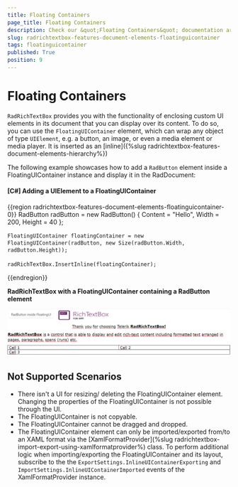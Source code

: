 ```yaml
---
title: Floating Containers
page_title: Floating Containers
description: Check our &quot;Floating Containers&quot; documentation article for the RadRichTextBox control.
slug: radrichtextbox-features-document-elements-floatinguicontainer
tags: floatinguicontainer
published: True
position: 9
---
```


# Floating Containers

`RadRichTextBox` provides you with the functionality of enclosing custom UI elements in its document that you can display over its content. To do so, you can use the `FloatingUIContainer` element, which can wrap any object of type `UIElement`, e.g. a button, an image, or even a media element or media player. It is inserted as an [inline]({%slug radrichtextbox-features-document-elements-hierarchy%})

The following example showcases how to add a `RadButton` element inside a FloatingUIContainer instance and display it in the RadDocument:

#### __[C#] Adding a UIElement to a FloatingUIContainer__
{{region radrichtextbox-features-document-elements-floatinguicontainer-0}}
    RadButton radButton = new RadButton()
    {
        Content = "Hello",
        Width = 200,
        Height = 40
    };

    FloatingUIContainer floatingContainer = new FloatingUIContainer(radButton, new Size(radButton.Width,    radButton.Height));

    radRichTextBox.InsertInline(floatingContainer);
{{endregion}}

__RadRichTextBox with a FloatingUIContainer containing a RadButton element__

![RadRichTextBox with a FloatingUIContainer containing a RadButton element](images/radrichtextbox-features-document-elements-floatinguicontainer-0.png)

## Not Supported Scenarios

* There isn't a UI for resizing/ deleting the FloatingUIContainer element. Changing the properties of the FloatingUIContainer is not possible through the UI.
* The FloatingUIContainer is not copyable. 
* The FloatingUIContainer cannot be dragged and dropped.
* The FloatingUIContainer element can only be imported/exported from/to an XAML format via the [XamlFormatProvider](%slug radrichtextbox-import-export-using-xamlformatprovider%) class. To perform additional logic when importing/exporting the FloatingUIContainer and its layout, subscribe to the the `ExportSettings.InlineUIContainerExporting` and `ImportSettings.InlineUIContainerImported` events of the XamlFormatProvider instance.
